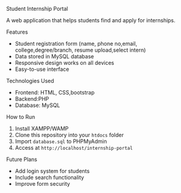 Student Internship Portal

A web application that helps students find and apply for internships.

Features
- Student registration form (name, phone no,email, college,degree/branch, resume upload,select intern)
- Data stored in MySQL database
- Responsive design works on all devices
- Easy-to-use interface

Technologies Used
- Frontend: HTML, CSS,bootstrap
- Backend:PHP
- Database: MySQL

How to Run
1. Install XAMPP/WAMP
2. Clone this repository into your `htdocs` folder
3. Import `database.sql` to PHPMyAdmin
4. Access at `http://localhost/internship-portal`

Future Plans
- Add login system for students
- Include search functionality
- Improve form security
